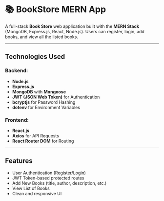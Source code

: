 # 📚 BookStore MERN App

A full-stack **Book Store** web application built with the **MERN Stack** (MongoDB, Express.js, React, Node.js). Users can register, login, add books, and view all the listed books.

---

## Technologies Used

###  Backend:
- **Node.js**
- **Express.js**
- **MongoDB** with **Mongoose**
- **JWT (JSON Web Token)** for Authentication
- **bcryptjs** for Password Hashing
- **dotenv** for Environment Variables

###  Frontend:
- **React.js**
- **Axios** for API Requests
- **React Router DOM** for Routing

---

##  Features

-  User Authentication (Register/Login)
-  JWT Token-based protected routes
-  Add New Books (title, author, description, etc.)
-  View List of Books
-  Clean and responsive UI




